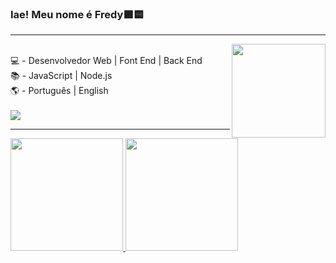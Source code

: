 ### Iae! Meu nome é Fredy🟩🟨
<hr><img align="right" width="150" src="https://media.giphy.com/media/LmNwrBhejkK9EFP504/giphy.gif"/>
<div style="display: inline_block"><br>
💻 - Desenvolvedor Web | Font End | Back End<br>
📚 - JavaScript | Node.js <br>
🌎 - Português | English
</div>

<div style="display: inline_block"><br>
  <a href="https://www.linkedin.com/in/fredy-rodrigues/" target="_blank"><img src="https://img.shields.io/badge/-LinkedIn-%230077B5?style=for-the-badge&logo=linkedin&logoColor=white" target="_blank"></a>
</div>
<hr>
<div>
 <a href="https://github.com/fredypdp">
 <img height="180em" src="https://github-readme-stats.vercel.app/api?username=fredypdp&show_icons=true&theme=radical&include_all_commits=true&count_private=true"/>
 <img height="180em" src="https://github-readme-stats.vercel.app/api/top-langs/?username=fredypdp&layout=compact&langs_count=7&theme=radical"/>
</div>

<!--
**fredypdp/fredypdp** is a ✨ _special_ ✨ repository because its `README.md` (this file) appears on your GitHub profile.

Here are some ideas to get you started:

- 🔭 I’m currently working on ...
- 🌱 I’m currently learning ...
- 👯 I’m looking to collaborate on ...
- 🤔 I’m looking for help with ...
- 💬 Ask me about ...
- 📫 How to reach me: ...
- 😄 Pronouns: ...
- ⚡ Fun fact: ...
-->
